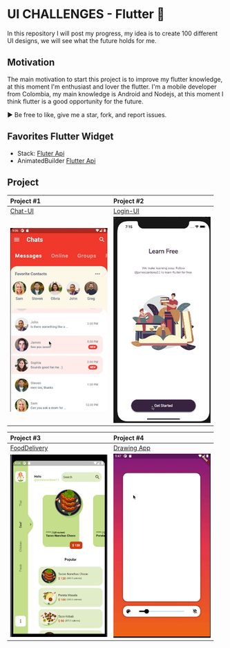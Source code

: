 # UI CHALLENGES - Flutter :rocket:

In this repository I will post my progress, my idea is to create 100 different UI designs, we will see what the future holds for me.

## Motivation

The main motivation to start this project is to improve my flutter knowledge, at this moment I'm enthusiast and lover the flutter.
I'm a mobile developer from Colombia, my main knowledge is Android and Nodejs, at this moment I think flutter is a good opportunity for the future.

:arrow_forward:  Be free to like, give me a star, fork, and report issues.

## Favorites Flutter Widget
- Stack: [Fluter Api](https://api.flutter.dev/flutter/widgets/Stack-class.html)
- AnimatedBuilder  [Flutter Api](https://api.flutter.dev/flutter/widgets/AnimatedBuilder-class.html)


## Project

| Project #1  | Project #2 |
| :---        |    :----  |
| [Chat-UI](https://github.com/jamescardona11/ui-challenges/tree/master/chat_ui_flutter)      | [Login-UI](https://github.com/jamescardona11/ui-challenges/tree/master/login_animated_app)      |
| <img src="chat_ui_flutter/gif/ui-chat.gif" width="225"/>  | <img src="login_animated_app/gif/preview.gif" width="225"/>       |

| Project #3  | Project #4 |
| :---        |    :----  |
| [FoodDelivery](https://github.com/jamescardona11/ui-challenges/tree/master/food_delivery_app)      | [Drawing App](https://github.com/jamescardona11/ui-challenges/tree/master/custom_painting_app)    |
| <img src="food_delivery_app/preview/preview.png" width="225"/>  | <img src="custom_painting_app/preview/preview.gif" width="225"/>     |